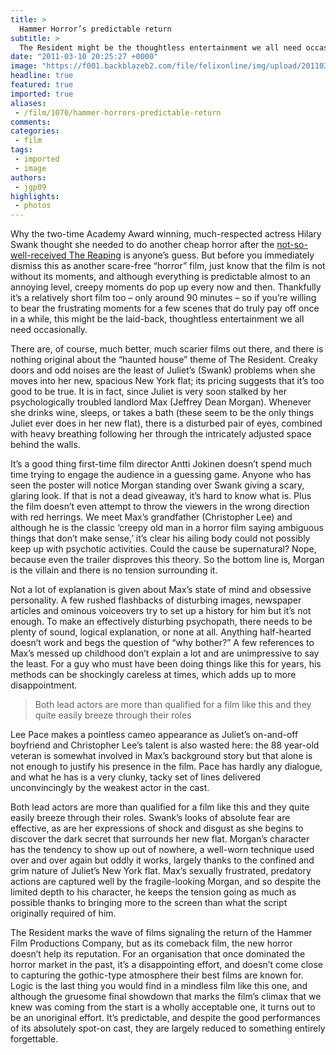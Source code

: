 ```yaml
---
title: >
  Hammer Horror’s predictable return
subtitle: >
  The Resident might be the thoughtless entertainment we all need occasionally
date: "2011-03-10 20:25:27 +0000"
image: "https://f001.backblazeb2.com/file/felixonline/img/upload/201103102022-nm1010-resident.jpg"
headline: true
featured: true
imported: true
aliases:
 - /film/1070/hammer-horrors-predictable-return
comments:
categories:
 - film
tags:
 - imported
 - image
authors:
 - jgp09
highlights:
 - photos
---
```


Why the two-time Academy Award winning, much-respected actress Hilary Swank thought she needed to do another cheap horror after the [not-so-well-received The Reaping](http://www.rottentomatoes.com/m/reaping/) is anyone’s guess. But before you immediately dismiss this as another scare-free “horror” film, just know that the film is not without its moments, and although everything is predictable almost to an annoying level, creepy moments do pop up every now and then. Thankfully it’s a relatively short film too – only around 90 minutes – so if you’re willing to bear the frustrating moments for a few scenes that do truly pay off once in a while, this might be the laid-back, thoughtless entertainment we all need occasionally.

There are, of course, much better, much scarier films out there, and there is nothing original about the “haunted house” theme of The Resident. Creaky doors and odd noises are the least of Juliet’s (Swank) problems when she moves into her new, spacious New York flat; its pricing suggests that it’s too good to be true. It is in fact, since Juliet is very soon stalked by her psychologically troubled landlord Max (Jeffrey Dean Morgan). Whenever she drinks wine, sleeps, or takes a bath (these seem to be the only things Juliet ever does in her new flat), there is a disturbed pair of eyes, combined with heavy breathing following her through the intricately adjusted space behind the walls.

It’s a good thing first-time film director Antti Jokinen doesn’t spend much time trying to engage the audience in a guessing game. Anyone who has seen the poster will notice Morgan standing over Swank giving a scary, glaring look. If that is not a dead giveaway, it’s hard to know what is. Plus the film doesn’t even attempt to throw the viewers in the wrong direction with red herrings. We meet Max’s grandfather (Christopher Lee) and although he is the classic ‘creepy old man in a horror film saying ambiguous things that don’t make sense,’ it’s clear his ailing body could not possibly keep up with psychotic activities. Could the cause be supernatural? Nope, because even the trailer disproves this theory. So the bottom line is, Morgan is the villain and there is no tension surrounding it.

Not a lot of explanation is given about Max’s state of mind and obsessive personality. A few rushed flashbacks of disturbing images, newspaper articles and ominous voiceovers try to set up a history for him but it’s not enough. To make an effectively disturbing psychopath, there needs to be plenty of sound, logical explanation, or none at all. Anything half-hearted doesn’t work and begs the question of “why bother?” A few references to Max’s messed up childhood don’t explain a lot and are unimpressive to say the least. For a guy who must have been doing things like this for years, his methods can be shockingly careless at times, which adds up to more disappointment.

> Both lead actors are more than qualified for a film like this and they quite easily breeze through their roles

Lee Pace makes a pointless cameo appearance as Juliet’s on-and-off boyfriend and Christopher Lee’s talent is also wasted here: the 88 year-old veteran is somewhat involved in Max’s background story but that alone is not enough to justify his presence in the film. Pace has hardly any dialogue, and what he has is a very clunky, tacky set of lines delivered unconvincingly by the weakest actor in the cast.

Both lead actors are more than qualified for a film like this and they quite easily breeze through their roles. Swank’s looks of absolute fear are effective, as are her expressions of shock and disgust as she begins to discover the dark secret that surrounds her new flat. Morgan’s character has the tendency to show up out of nowhere, a well-worn technique used over and over again but oddly it works, largely thanks to the confined and grim nature of Juliet’s New York flat. Max’s sexually frustrated, predatory actions are captured well by the fragile-looking Morgan, and so despite the limited depth to his character, he keeps the tension going as much as possible thanks to bringing more to the screen than what the script originally required of him.

The Resident marks the wave of films signaling the return of the Hammer Film Productions Company, but as its comeback film, the new horror doesn’t help its reputation. For an organisation that once dominated the horror market in the past, it’s a disappointing effort, and doesn’t come close to capturing the gothic-type atmosphere their best films are known for. Logic is the last thing you would find in a mindless film like this one, and although the gruesome final showdown that marks the film’s climax that we knew was coming from the start is a wholly acceptable one, it turns out to be an unoriginal effort. It’s predictable, and despite the good performances of its absolutely spot-on cast, they are largely reduced to something entirely forgettable.
